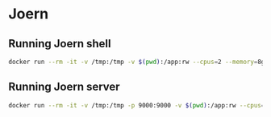 # Joern

## Running Joern shell

```bash
docker run --rm -it -v /tmp:/tmp -v $(pwd):/app:rw --cpus=2 --memory=8g -t ghcr.io/appthreat/joern joern -J-Xmx8g
```

## Running Joern server

```bash
docker run --rm -it -v /tmp:/tmp -p 9000:9000 -v $(pwd):/app:rw --cpus=2 --memory=8g -t ghcr.io/appthreat/joern joern -J-Xmx8g --server --server-host 0.0.0.0 --server-port 9000
```

